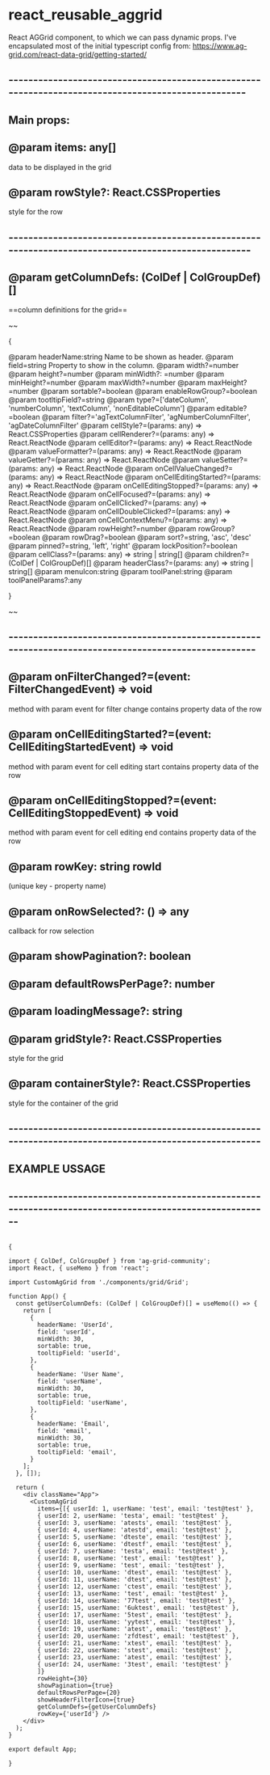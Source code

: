 ﻿# react_reusable_aggrid

React AGGrid component, to which we can pass dynamic props. I've encapsulated most of the initial typescript config from:
<https://www.ag-grid.com/react-data-grid/getting-started/>

## ---------------------------------------------------------------------------------------------------

## Main props:

## @param items: any[]
 data to be displayed in the grid

## @param rowStyle?: React.CSSProperties
 style for the row

## ----------------------------------------------------------------------------------------------------

## @param getColumnDefs: (ColDef | ColGroupDef)[]  
==column definitions for the grid==

~~

{

 @param headerName:string Name to be shown as header.
 @param field=string Property to show in the column.
 @param width?=number
 @param height?=number
 @param minWidth?: =number
 @param minHeight?=number
 @param maxWidth?=number
 @param maxHeight?=number
 @param sortable?=boolean
 @param enableRowGroup?=boolean
 @param tootltipField?=string
 @param type?=['dateColumn', 'numberColumn', 'textColumn', 'nonEditableColumn']
 @param editable?=boolean
 @param filter?='agTextColumnFilter', 'agNumberColumnFilter', 'agDateColumnFilter'
 @param cellStyle?=(params: any) => React.CSSProperties
 @param cellRenderer?=(params: any) => React.ReactNode
 @param cellEditor?=(params: any) => React.ReactNode
 @param valueFormatter?=(params: any) => React.ReactNode
 @param valueGetter?=(params: any) => React.ReactNode
 @param valueSetter?=(params: any) => React.ReactNode
 @param onCellValueChanged?=(params: any) => React.ReactNode
 @param onCellEditingStarted?=(params: any) => React.ReactNode
 @param onCellEditingStopped?=(params: any) => React.ReactNode
 @param onCellFocused?=(params: any) => React.ReactNode
 @param onCellClicked?=(params: any) => React.ReactNode
 @param onCellDoubleClicked?=(params: any) => React.ReactNode
 @param onCellContextMenu?=(params: any) => React.ReactNode
 @param rowHeight?=number
 @param rowGroup?=boolean
 @param rowDrag?=boolean
 @param sort?=string, 'asc', 'desc'
 @param pinned?=string, 'left', 'right'
 @param lockPosition?=boolean
 @param cellClass?=(params: any) => string | string[]
 @param children?=(ColDef | ColGroupDef)[]
 @param headerClass?=(params: any) => string | string[]
 @param menuIcon:string
 @param toolPanel:string
 @param toolPanelParams?:any

 }
 
~~ 

## -----------------------------------------------------------------------------------------------------

## @param onFilterChanged?=(event: FilterChangedEvent) => void
 method with param event for filter change contains property data of the row

## @param onCellEditingStarted?=(event: CellEditingStartedEvent) => void
method with param event for cell editing start contains property data of the row

## @param onCellEditingStopped?=(event: CellEditingStoppedEvent) => void
method with param event for cell editing end contains property data of the row

## @param rowKey: string rowId
(unique key - property name)

## @param onRowSelected?: () => any
callback for row selection

## @param showPagination?: boolean

## @param defaultRowsPerPage?: number

## @param loadingMessage?: string

## @param gridStyle?: React.CSSProperties 
style for the grid

## @param containerStyle?: React.CSSProperties 
style for the container of the grid

## ------------------------------------------------------------------------------------------------------

## EXAMPLE USSAGE

## --------------------------------------------------------------------------------------------------------

~~~javscript

{

import { ColDef, ColGroupDef } from 'ag-grid-community';
import React, { useMemo } from 'react';

import CustomAgGrid from './components/grid/Grid';

function App() {
  const getUserColumnDefs: (ColDef | ColGroupDef)[] = useMemo(() => {
    return [
      {
        headerName: 'UserId',
        field: 'userId',
        minWidth: 30,
        sortable: true,
        tooltipField: 'userId',
      },
      {
        headerName: 'User Name',
        field: 'userName',
        minWidth: 30,
        sortable: true,
        tooltipField: 'userName',
      },
      {
        headerName: 'Email',
        field: 'email',
        minWidth: 30,
        sortable: true,
        tooltipField: 'email',
      }
    ];
  }, []);

  return (
    <div className="App">
      <CustomAgGrid
        items={[{ userId: 1, userName: 'test', email: 'test@test' },
        { userId: 2, userName: 'testa', email: 'test@test' },
        { userId: 3, userName: 'atests', email: 'test@test' },
        { userId: 4, userName: 'atestd', email: 'test@test' },
        { userId: 5, userName: 'dteste', email: 'test@test' },
        { userId: 6, userName: 'dtestf', email: 'test@test' },
        { userId: 7, userName: 'testa', email: 'test@test' },
        { userId: 8, userName: 'test', email: 'test@test' },
        { userId: 9, userName: 'test', email: 'test@test' },
        { userId: 10, userName: 'dtest', email: 'test@test' },
        { userId: 11, userName: 'dtest', email: 'test@test' },
        { userId: 12, userName: 'ctest', email: 'test@test' },
        { userId: 13, userName: 'test', email: 'test@test' },
        { userId: 14, userName: '77test', email: 'test@test' },
        { userId: 15, userName: '6uktest', email: 'test@test' },
        { userId: 17, userName: '5test', email: 'test@test' },
        { userId: 18, userName: 'yytest', email: 'test@test' },
        { userId: 19, userName: 'atest', email: 'test@test' },
        { userId: 20, userName: 'zfdtest', email: 'test@test' },
        { userId: 21, userName: 'xtest', email: 'test@test' },
        { userId: 22, userName: 'stest', email: 'test@test' },
        { userId: 23, userName: 'atest', email: 'test@test' },
        { userId: 24, userName: '3test', email: 'test@test' }
        ]}
        rowHeight={30}
        showPagination={true}
        defaultRowsPerPage={20}
        showHeaderFilterIcon={true}
        getColumnDefs={getUserColumnDefs}
        rowKey={'userId'} />
    </div>
  );
}

export default App;

}
~~~

